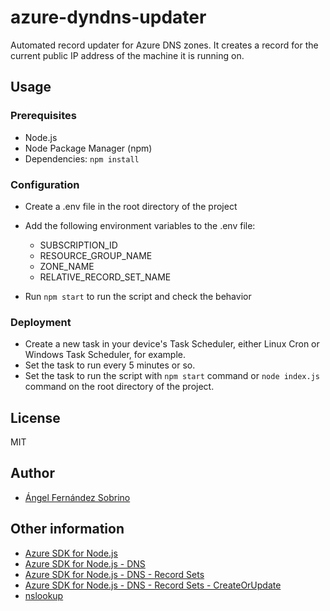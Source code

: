 # azure-dyndns-updater

Automated record updater for Azure DNS zones. It creates a record for the current public IP address of the machine it is running on.

## Usage

### Prerequisites

-   Node.js
-   Node Package Manager (npm)
-   Dependencies: `npm install`

### Configuration

-   Create a .env file in the root directory of the project
-   Add the following environment variables to the .env file:

    - SUBSCRIPTION_ID
    - RESOURCE_GROUP_NAME
    - ZONE_NAME
    - RELATIVE_RECORD_SET_NAME

-   Run `npm start` to run the script and check the behavior

### Deployment

-   Create a new task in your device's Task Scheduler, either Linux Cron or Windows Task Scheduler, for example.
-   Set the task to run every 5 minutes or so.
-   Set the task to run the script with `npm start` command or `node index.js` command on the root directory of the project.

## License

MIT

## Author

-   [Ángel Fernández Sobrino](https://github.com/AngelFernandezSobrino)

## Other information

-   [Azure SDK for Node.js](https://learn.microsoft.com/en-us/azure/developer/javascript/core/use-azure-sdk)
-   [Azure SDK for Node.js - DNS](https://docs.microsoft.com/en-us/javascript/api/@azure/arm-dns/?view=azure-node-latest)
-   [Azure SDK for Node.js - DNS - Record Sets](https://docs.microsoft.com/en-us/javascript/api/@azure/arm-dns/recordsets?view=azure-node-latest)
-   [Azure SDK for Node.js - DNS - Record Sets - CreateOrUpdate](https://docs.microsoft.com/en-us/javascript/api/@azure/arm-dns/recordsets?view=azure-node-latest#CreateOrUpdate_RecordSet__string__string__string__string__string__string__RecordSet__RequestOptionsBase__OperationOptionsBase__)
-   [nslookup](https://www.nslookup.io/)